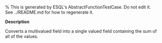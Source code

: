 % This is generated by ESQL's AbstractFunctionTestCase. Do not edit it. See ../README.md for how to regenerate it.

**Description**

Converts a multivalued field into a single valued field containing the sum of all of the values.

